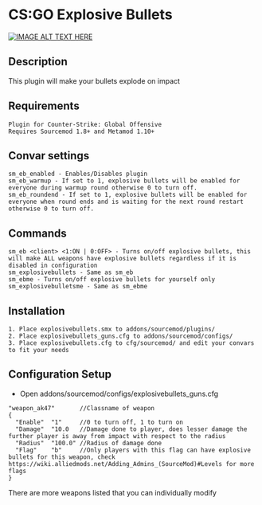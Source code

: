 # CS:GO Explosive Bullets

[![IMAGE ALT TEXT HERE](http://img.youtube.com/vi/AyNLrRxBMaw/0.jpg)](http://www.youtube.com/watch?v=AyNLrRxBMaw)

## Description
This plugin will make your bullets explode on impact

## Requirements
```
Plugin for Counter-Strike: Global Offensive
Requires Sourcemod 1.8+ and Metamod 1.10+
```

## Convar settings
```
sm_eb_enabled - Enables/Disables plugin
sm_eb_warmup - If set to 1, explosive bullets will be enabled for everyone during warmup round otherwise 0 to turn off.
sm_eb_roundend - If set to 1, explosive bullets will be enabled for everyone when round ends and is waiting for the next round restart otherwise 0 to turn off.
```

## Commands
```
sm_eb <client> <1:ON | 0:OFF> - Turns on/off explosive bullets, this will make ALL weapons have explosive bullets regardless if it is disabled in configuration
sm_explosivebullets - Same as sm_eb
sm_ebme - Turns on/off explosive bullets for yourself only
sm_explosivebulletsme - Same as sm_ebme
```

## Installation
```
1. Place explosivebullets.smx to addons/sourcemod/plugins/
2. Place explosivebullets_guns.cfg to addons/sourcemod/configs/
3. Place explosivebullets.cfg to cfg/sourcemod/ and edit your convars to fit your needs
```

## Configuration Setup
* Open addons/sourcemod/configs/explosivebullets_guns.cfg
```
"weapon_ak47"       //Classname of weapon
{
  "Enable"  "1"     //0 to turn off, 1 to turn on
  "Damage"  "10.0   //Damage done to player, does lesser damage the further player is away from impact with respect to the radius
  "Radius"  "100.0" //Radius of damage done
  "Flag"    "b"     //Only players with this flag can have explosive bullets for this weapon, check https://wiki.alliedmods.net/Adding_Admins_(SourceMod)#Levels for more flags
}
```
There are more weapons listed that you can individually modify
